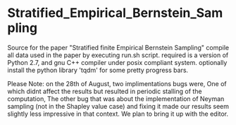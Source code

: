 # Stratified_Empirical_Bernstein_Sampling
Source for the paper "Stratified finite Empirical Bernstein Sampling"
compile all data used in the paper by executing run.sh script.
required is a version of Python 2.7, and gnu C++ compiler under posix compliant system.
optionally install the python library 'tqdm' for some pretty progress bars.

Please Note: on the 28th of August, two implimentations bugs were,
One of which didnt affect the results but resulted in periodic stalling of the computation,
The other bug that was about the implementation of Neyman sampling (not in the Shapley value case)
and fixing it made our results seem slightly less impressive in that context.
We plan to bring it up with the editor.
